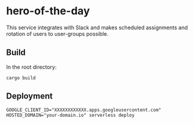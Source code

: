# hero-of-the-day

This service integrates with Slack and makes scheduled assignments and rotation of users to user-groups possible.

## Build

In the root directory:

```
cargo build
```

## Deployment

```
GOOGLE_CLIENT_ID="XXXXXXXXXXXX.apps.googleusercontent.com" HOSTED_DOMAIN="your-domain.io" serverless deploy
```
